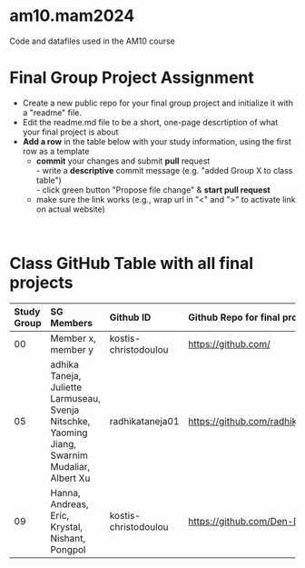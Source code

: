 # am10.mam2024

Code and datafiles used in the AM10 course

# Final Group Project Assignment

- Create a new public repo for your final group project and initialize it with a "readme" file. 
- Edit the readme.md file to be a short, one-page descrtiption of what your final project is about
- **Add a row** in the table below with your study information, using the first row as a template
    - **commit** your changes and submit **pull** request   
            - write a **descriptive** commit message (e.g. "added Group X to class table")  
            - click green button "Propose file change" & **start pull request**
    - make sure the link works (e.g., wrap url in "<" and ">" to activate link on actual website)  
<br>

# Class GitHub Table with all final projects

| Study Group   | SG Members           |Github ID                      |Github Repo for final project        | URL address for final project       |Date Added     |  
|:--------------|:---------------------|:------------------------------------------------------|:-----------------------|:-------------------------------------|:-----------------------| 
| 00     |Member x, member y |kostis-christodoulou |<https://github.com/>|<N/A>     | 2023-11-01 |
| 05     |adhika Taneja, Juliette Larmuseau, Svenja Nitschke, Yaoming Jiang, Swarnim Mudaliar, Albert Xu |radhikataneja01 |<https://github.com/radhikataneja01/am10_aut23_finalproject>|<https://github.com/radhikataneja01/am10_aut23_finalproject/blob/main/Group5_Final.rmd>     | 2023-21-01 |
| 09     |Hanna, Andreas, Eric, Krystal, Nishant, Pongpol |kostis-christodoulou |<https://github.com/Den-Dre/DataVisualisation>|<N/A>     | 2023-11-08 